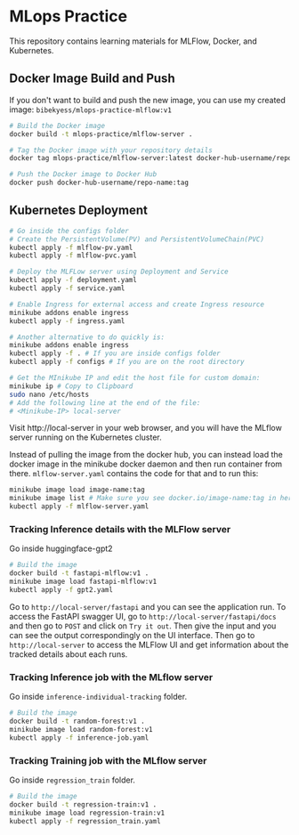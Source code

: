 # MLops Practice

This repository contains learning materials for MLFlow, Docker, and Kubernetes.

## Docker Image Build and Push
If you don't want to build and push the new image, you can use my created image: `bibekyess/mlops-practice-mlflow:v1`
```bash
# Build the Docker image
docker build -t mlops-practice/mlflow-server .

# Tag the Docker image with your repository details
docker tag mlops-practice/mlflow-server:latest docker-hub-username/repo-name:tag

# Push the Docker image to Docker Hub
docker push docker-hub-username/repo-name:tag
```
## Kubernetes Deployment

```bash
# Go inside the configs folder
# Create the PersistentVolume(PV) and PersistentVolumeChain(PVC)
kubectl apply -f mlflow-pv.yaml
kubectl apply -f mlflow-pvc.yaml

# Deploy the MLFLow server using Deployment and Service
kubectl apply -f deployment.yaml
kubectl apply -f service.yaml

# Enable Ingress for external access and create Ingress resource
minikube addons enable ingress
kubectl apply -f ingress.yaml
```
```bash
# Another alternative to do quickly is:
minikube addons enable ingress
kubectl apply -f . # If you are inside configs folder
kubectl apply -f configs # If you are on the root directory
```
```bash
# Get the MInikube IP and edit the host file for custom domain:
minikube ip # Copy to Clipboard
sudo nano /etc/hosts
# Add the following line at the end of the file:
# <Minikube-IP> local-server
```
Visit http://local-server in your web browser, and you will have the MLflow server running on the Kubernetes cluster.


Instead of pulling the image from the docker hub, you can instead load the docker image in the minikube docker daemon and then run container from there. `mlflow-server.yaml` contains the code for that and to run this:
```bash
minikube image load image-name:tag
minikube image list # Make sure you see docker.io/image-name:tag in here
kubectl apply -f mlflow-server.yaml
```

### Tracking Inference details with the MLFlow server
Go inside huggingface-gpt2
```bash
# Build the image
docker build -t fastapi-mlflow:v1 .
minikube image load fastapi-mlflow:v1
kubectl apply -f gpt2.yaml
```
Go to `http://local-server/fastapi` and you can see the application run. To access the FastAPI swagger UI, go to `http://local-server/fastapi/docs` and then go to `POST` and click on `Try it out`. Then give the input and you can see the output correspondingly on the UI interface.
Then go to `http://local-server` to access the MLFlow UI and get information about the tracked details about each runs.


### Tracking Inference job with the MLflow server
Go inside `inference-individual-tracking` folder. 
```bash
# Build the image
docker build -t random-forest:v1 .
minikube image load random-forest:v1
kubectl apply -f inference-job.yaml
```

### Tracking Training job with the MLflow server
Go inside `regression_train` folder. 
```bash
# Build the image
docker build -t regression-train:v1 .
minikube image load regression-train:v1
kubectl apply -f regression_train.yaml
```
